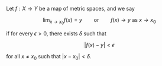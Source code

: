 Let $f: X \to Y$ be a map of metric spaces, and we say

$$
\lim_{x\to x_0} f(x) = y \qquad \text{or} \qquad f(x) \to y \text{ as } x \to x_0
$$

if for every $\epsilon > 0$, there exists $\delta$ such that 

$$
|f(x) - y| < \epsilon
$$

for all $x \neq x_0$ such that $|x - x_0| < \delta$.

